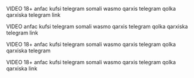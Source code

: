 VIDEO 18+ anfac kufsi telegram somali wasmo qarxis telegram qolka qarxiska telegram link

VIDEO anfac kufsi telegram somali wasmo qarxis telegram qolka qarxiska telegram link

VIDEO 18+ anfac kufsi telegram somali wasmo qarxis telegram qolka qarxiska telegram

VIDEO 18+ anfac kufsi telegram somali wasmo qarxis telegram qolka qarxiska link
